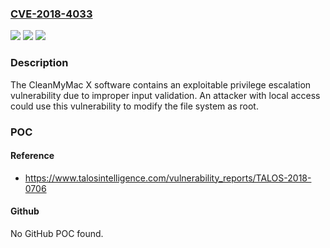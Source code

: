 ### [CVE-2018-4033](https://cve.mitre.org/cgi-bin/cvename.cgi?name=CVE-2018-4033)
![](https://img.shields.io/static/v1?label=Product&message=Clean%20My%20Mac&color=blue)
![](https://img.shields.io/static/v1?label=Version&message=n%2Fa&color=blue)
![](https://img.shields.io/static/v1?label=Vulnerability&message=Improper%20Input%20Validation&color=brighgreen)

### Description

The CleanMyMac X software contains an exploitable privilege escalation vulnerability due to improper input validation. An attacker with local access could use this vulnerability to modify the file system as root.

### POC

#### Reference
- https://www.talosintelligence.com/vulnerability_reports/TALOS-2018-0706

#### Github
No GitHub POC found.

